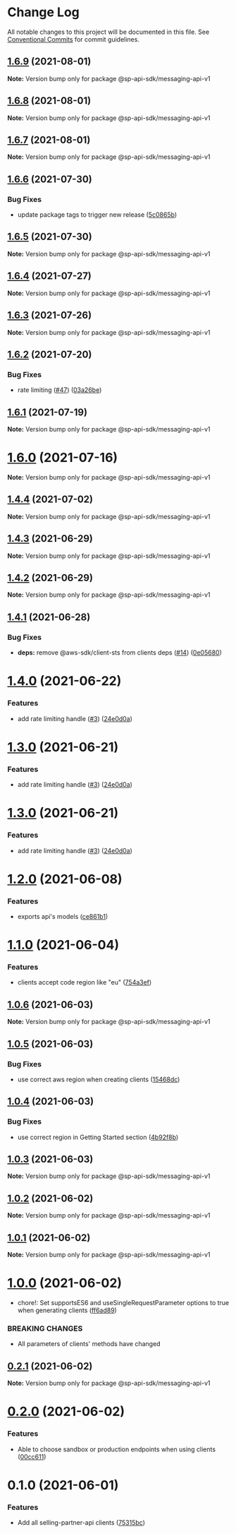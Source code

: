 # Change Log

All notable changes to this project will be documented in this file.
See [Conventional Commits](https://conventionalcommits.org) for commit guidelines.

## [1.6.9](https://github.com/bizon/selling-partner-api-sdk/compare/@sp-api-sdk/messaging-api-v1@1.6.8...@sp-api-sdk/messaging-api-v1@1.6.9) (2021-08-01)

**Note:** Version bump only for package @sp-api-sdk/messaging-api-v1





## [1.6.8](https://github.com/bizon/selling-partner-api-sdk/compare/@sp-api-sdk/messaging-api-v1@1.6.7...@sp-api-sdk/messaging-api-v1@1.6.8) (2021-08-01)

**Note:** Version bump only for package @sp-api-sdk/messaging-api-v1





## [1.6.7](https://github.com/bizon/selling-partner-api-sdk/compare/@sp-api-sdk/messaging-api-v1@1.6.6...@sp-api-sdk/messaging-api-v1@1.6.7) (2021-08-01)

**Note:** Version bump only for package @sp-api-sdk/messaging-api-v1





## [1.6.6](https://github.com/bizon/selling-partner-api-sdk/compare/@sp-api-sdk/messaging-api-v1@1.6.5...@sp-api-sdk/messaging-api-v1@1.6.6) (2021-07-30)


### Bug Fixes

* update package tags to trigger new release ([5c0865b](https://github.com/bizon/selling-partner-api-sdk/commit/5c0865b5b729d5ca0d42f5e77332af77bfd974af))





## [1.6.5](https://github.com/bizon/selling-partner-api-sdk/compare/@sp-api-sdk/messaging-api-v1@1.6.4...@sp-api-sdk/messaging-api-v1@1.6.5) (2021-07-30)

**Note:** Version bump only for package @sp-api-sdk/messaging-api-v1





## [1.6.4](https://github.com/bizon/selling-partner-api-sdk/compare/@sp-api-sdk/messaging-api-v1@1.6.3...@sp-api-sdk/messaging-api-v1@1.6.4) (2021-07-27)

**Note:** Version bump only for package @sp-api-sdk/messaging-api-v1





## [1.6.3](https://github.com/bizon/selling-partner-api-sdk/compare/@sp-api-sdk/messaging-api-v1@1.6.2...@sp-api-sdk/messaging-api-v1@1.6.3) (2021-07-26)

**Note:** Version bump only for package @sp-api-sdk/messaging-api-v1





## [1.6.2](https://github.com/bizon/selling-partner-api-sdk/compare/@sp-api-sdk/messaging-api-v1@1.6.1...@sp-api-sdk/messaging-api-v1@1.6.2) (2021-07-20)


### Bug Fixes

* rate limiting ([#47](https://github.com/bizon/selling-partner-api-sdk/issues/47)) ([03a26be](https://github.com/bizon/selling-partner-api-sdk/commit/03a26be41e7812f1d616927421541c67a774bf23))





## [1.6.1](https://github.com/bizon/selling-partner-api-sdk/compare/@sp-api-sdk/messaging-api-v1@1.6.0...@sp-api-sdk/messaging-api-v1@1.6.1) (2021-07-19)

**Note:** Version bump only for package @sp-api-sdk/messaging-api-v1





# [1.6.0](https://github.com/bizon/selling-partner-api-sdk/compare/@sp-api-sdk/messaging-api-v1@1.4.4...@sp-api-sdk/messaging-api-v1@1.6.0) (2021-07-16)

**Note:** Version bump only for package @sp-api-sdk/messaging-api-v1





## [1.4.4](https://github.com/bizon/selling-partner-api-sdk/compare/@sp-api-sdk/messaging-api-v1@1.4.3...@sp-api-sdk/messaging-api-v1@1.4.4) (2021-07-02)

**Note:** Version bump only for package @sp-api-sdk/messaging-api-v1





## [1.4.3](https://github.com/bizon/selling-partner-api-sdk/compare/@sp-api-sdk/messaging-api-v1@1.4.2...@sp-api-sdk/messaging-api-v1@1.4.3) (2021-06-29)

**Note:** Version bump only for package @sp-api-sdk/messaging-api-v1





## [1.4.2](https://github.com/bizon/selling-partner-api-sdk/compare/@sp-api-sdk/messaging-api-v1@1.4.1...@sp-api-sdk/messaging-api-v1@1.4.2) (2021-06-29)

**Note:** Version bump only for package @sp-api-sdk/messaging-api-v1





## [1.4.1](https://github.com/bizon/selling-partner-api-sdk/compare/@sp-api-sdk/messaging-api-v1@1.4.0...@sp-api-sdk/messaging-api-v1@1.4.1) (2021-06-28)


### Bug Fixes

* **deps:** remove @aws-sdk/client-sts from clients deps ([#14](https://github.com/bizon/selling-partner-api-sdk/issues/14)) ([0e05680](https://github.com/bizon/selling-partner-api-sdk/commit/0e056808c6df8aef4059aafc57c8797f717cce49))





# [1.4.0](https://github.com/bizon/selling-partner-api-sdk/compare/@sp-api-sdk/messaging-api-v1@1.2.0...@sp-api-sdk/messaging-api-v1@1.4.0) (2021-06-22)


### Features

* add rate limiting handle ([#3](https://github.com/bizon/selling-partner-api-sdk/issues/3)) ([24e0d0a](https://github.com/bizon/selling-partner-api-sdk/commit/24e0d0a7e7795b2ed72a7ed7163e52e469630f08))





# [1.3.0](https://github.com/bizon/selling-partner-api-sdk/compare/@sp-api-sdk/messaging-api-v1@1.2.0...@sp-api-sdk/messaging-api-v1@1.3.0) (2021-06-21)


### Features

* add rate limiting handle ([#3](https://github.com/bizon/selling-partner-api-sdk/issues/3)) ([24e0d0a](https://github.com/bizon/selling-partner-api-sdk/commit/24e0d0a7e7795b2ed72a7ed7163e52e469630f08))





# [1.3.0](https://github.com/bizon/selling-partner-api-sdk/compare/@sp-api-sdk/messaging-api-v1@1.2.0...@sp-api-sdk/messaging-api-v1@1.3.0) (2021-06-21)


### Features

* add rate limiting handle ([#3](https://github.com/bizon/selling-partner-api-sdk/issues/3)) ([24e0d0a](https://github.com/bizon/selling-partner-api-sdk/commit/24e0d0a7e7795b2ed72a7ed7163e52e469630f08))





# [1.2.0](https://github.com/bizon/selling-partner-api-sdk/compare/@sp-api-sdk/messaging-api-v1@1.1.0...@sp-api-sdk/messaging-api-v1@1.2.0) (2021-06-08)


### Features

* exports api's models ([ce861b1](https://github.com/bizon/selling-partner-api-sdk/commit/ce861b1eca84b257978a2755d8fbaa5a8b821ad2))





# [1.1.0](https://github.com/bizon/selling-partner-api-sdk/compare/@sp-api-sdk/messaging-api-v1@1.0.6...@sp-api-sdk/messaging-api-v1@1.1.0) (2021-06-04)


### Features

* clients accept code region like "eu" ([754a3ef](https://github.com/bizon/selling-partner-api-sdk/commit/754a3ef3e344a3df4d16fd64c365c2971b9f007a))





## [1.0.6](https://github.com/bizon/selling-partner-api-sdk/compare/@sp-api-sdk/messaging-api-v1@1.0.5...@sp-api-sdk/messaging-api-v1@1.0.6) (2021-06-03)

**Note:** Version bump only for package @sp-api-sdk/messaging-api-v1





## [1.0.5](https://github.com/bizon/selling-partner-api-sdk/compare/@sp-api-sdk/messaging-api-v1@1.0.4...@sp-api-sdk/messaging-api-v1@1.0.5) (2021-06-03)


### Bug Fixes

* use correct aws region when creating clients ([15468dc](https://github.com/bizon/selling-partner-api-sdk/commit/15468dc1fa7bf1a85bd69ebc2f3764ce7fc6a9b8))





## [1.0.4](https://github.com/bizon/selling-partner-api-sdk/compare/@sp-api-sdk/messaging-api-v1@1.0.3...@sp-api-sdk/messaging-api-v1@1.0.4) (2021-06-03)


### Bug Fixes

* use correct region in Getting Started section ([4b92f8b](https://github.com/bizon/selling-partner-api-sdk/commit/4b92f8b85a69b7aab18f3562a87aba0b40f5913c))





## [1.0.3](https://github.com/bizon/selling-partner-api-sdk/compare/@sp-api-sdk/messaging-api-v1@1.0.2...@sp-api-sdk/messaging-api-v1@1.0.3) (2021-06-03)

**Note:** Version bump only for package @sp-api-sdk/messaging-api-v1





## [1.0.2](https://github.com/bizon/selling-partner-api-sdk/compare/@sp-api-sdk/messaging-api-v1@1.0.1...@sp-api-sdk/messaging-api-v1@1.0.2) (2021-06-02)

**Note:** Version bump only for package @sp-api-sdk/messaging-api-v1





## [1.0.1](https://github.com/bizon/selling-partner-api-sdk/compare/@sp-api-sdk/messaging-api-v1@1.0.0...@sp-api-sdk/messaging-api-v1@1.0.1) (2021-06-02)

**Note:** Version bump only for package @sp-api-sdk/messaging-api-v1





# [1.0.0](https://github.com/bizon/selling-partner-api-sdk/compare/@sp-api-sdk/messaging-api-v1@0.2.1...@sp-api-sdk/messaging-api-v1@1.0.0) (2021-06-02)


* chore!: Set supportsES6 and useSingleRequestParameter options to true when generating clients ([ff6ad89](https://github.com/bizon/selling-partner-api-sdk/commit/ff6ad89b496dec81f0ce775a50f25615022fcfb2))


### BREAKING CHANGES

* All parameters of clients' methods have changed





## [0.2.1](https://github.com/bizon/selling-partner-api-sdk/compare/@sp-api-sdk/messaging-api-v1@0.2.0...@sp-api-sdk/messaging-api-v1@0.2.1) (2021-06-02)

**Note:** Version bump only for package @sp-api-sdk/messaging-api-v1





# [0.2.0](https://github.com/bizon/selling-partner-api-sdk/compare/@sp-api-sdk/messaging-api-v1@0.1.0...@sp-api-sdk/messaging-api-v1@0.2.0) (2021-06-02)


### Features

* Able to choose sandbox or production endpoints when using clients ([00cc611](https://github.com/bizon/selling-partner-api-sdk/commit/00cc611bcaa6153606c8d918ad6946947d6a50de))





# 0.1.0 (2021-06-01)


### Features

* Add all selling-partner-api clients ([75315bc](https://github.com/bizon/selling-partner-api-sdk/commit/75315bc7681537a7803bf658e69b6bf7d4b6bbe2))
